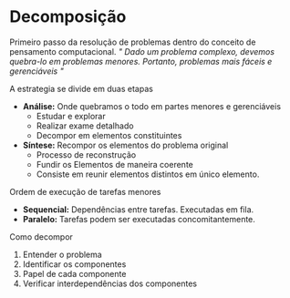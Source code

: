 # Decomposição
Primeiro passo da resolução de problemas dentro do conceito
de pensamento computacional.
*" Dado um problema complexo, devemos quebra-lo em problemas menores.
Portanto, problemas mais fáceis e gerenciáveis "*

A estrategia se divide em duas etapas
- **Análise:** Onde quebramos o todo em partes menores e gerenciáveis
    - Estudar e explorar
    - Realizar exame detalhado
    - Decompor em elementos constituintes
- **Síntese:** Recompor os elementos do problema original
    - Processo de reconstrução
    - Fundir os Elementos de maneira coerente
    - Consiste em reunir elementos distintos em único elemento.

 Ordem de execução de tarefas menores
 - **Sequencial:** Dependências entre tarefas. Executadas em fila.
 - **Paralelo:** Tarefas podem ser executadas concomitantemente.

 Como decompor

1. Entender o problema
2. Identificar os componentes
3. Papel de cada componente
4. Verificar interdependências dos componentes


